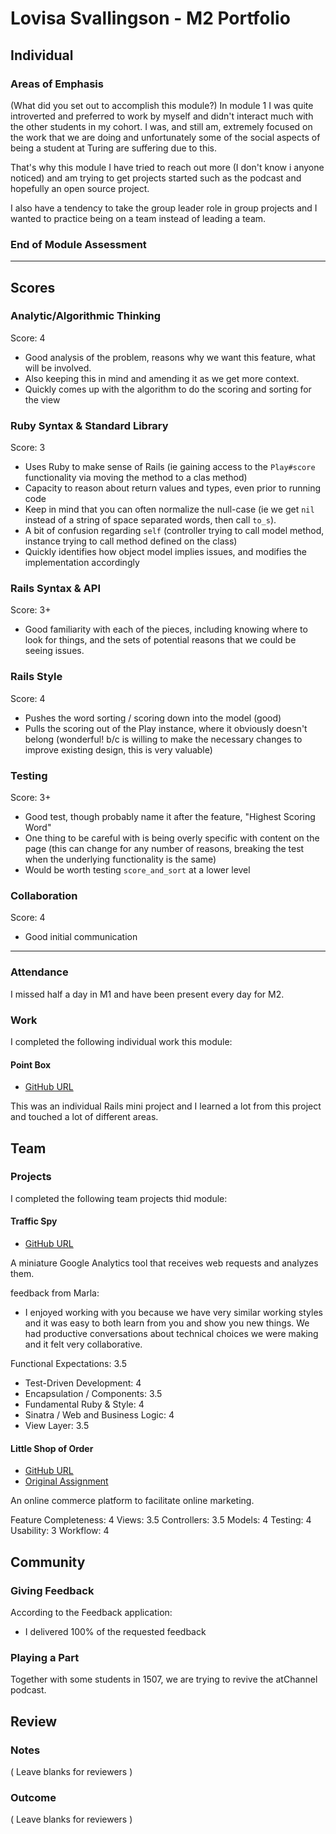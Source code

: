 # Lovisa Svallingson - M2 Portfolio

## Individual

### Areas of Emphasis

(What did you set out to accomplish this module?)
In module 1 I was quite introverted and preferred to work by myself and didn't
interact much with the other students in my cohort. I was, and still am, extremely
focused on the work that we are doing and unfortunately some of the social aspects
of being a student at Turing are suffering due to this.

That's why this module I have tried to reach out more (I don't know i anyone
noticed) and am trying to get projects started such as the podcast and hopefully
an open source project.

I also have a tendency to take the group leader role in group projects and I wanted
to practice being on a team instead of leading a team.

### End of Module Assessment

---

## Scores

### Analytic/Algorithmic Thinking

Score: 4

* Good analysis of the problem, reasons why we want this feature, what will be involved.
* Also keeping this in mind and amending it as we get more context.
* Quickly comes up with the algorithm to do the scoring and sorting for the view

### Ruby Syntax & Standard Library

Score: 3

* Uses Ruby to make sense of Rails (ie gaining access to the `Play#score` functionality via moving the method to a clas method)
* Capacity to reason about return values and types, even prior to running code
* Keep in mind that you can often normalize the null-case (ie we get `nil` instead of a string of space separated words, then call `to_s`).
* A bit of confusion regarding `self` (controller trying to call model method, instance trying to call method defined on the class)
* Quickly identifies how object model implies issues, and modifies the implementation accordingly

### Rails Syntax & API

Score: 3+

* Good familiarity with each of the pieces, including knowing where to look for things,
  and the sets of potential reasons that we could be seeing issues.

### Rails Style

Score: 4

* Pushes the word sorting / scoring down into the model (good)
* Pulls the scoring out of the Play instance, where it obviously doesn't belong
  (wonderful! b/c is willing to make the necessary changes to improve existing design, this is very valuable)


### Testing

Score: 3+

* Good test, though probably name it after the feature, "Highest Scoring Word"
* One thing to be careful with is being overly specific with content on the page
  (this can change for any number of reasons, breaking the test when the underlying functionality is the same)
* Would be worth testing `score_and_sort` at a lower level

### Collaboration

Score: 4

* Good initial communication

---

### Attendance

I missed half a day in M1 and have been present every day for M2.

### Work

I completed the following individual work this module:

#### Point Box

* [GitHub URL](https://github.com/applegrain/point-box)

This was an individual Rails mini project and I learned a lot from this project
and touched a lot of different areas.

## Team

### Projects

I completed the following team projects thid module:

#### Traffic Spy

* [GitHub URL](https://github.com/applegrain/traffic-spy)

A miniature Google Analytics tool that receives web requests and analyzes them.

feedback from Marla:

* I enjoyed working with you because we have very similar working styles and it was easy to both learn from you and show you new things. We had productive conversations about technical choices we were making and it felt very collaborative.

Functional Expectations: 3.5
  * Test-Driven Development: 4
  * Encapsulation / Components: 3.5
  * Fundamental Ruby & Style: 4
  * Sinatra / Web and Business Logic: 4
  * View Layer: 3.5

#### Little Shop of Order

* [GitHub URL](https://github.com/applegrain/dinners_ready)
* [Original Assignment](https://github.com/turingschool/curriculum/blob/master/source/projects/little_shop.markdown)

An online commerce platform to facilitate online marketing.

Feature Completeness: 4
Views: 3.5
Controllers: 3.5
Models: 4
Testing: 4
Usability: 3
Workflow: 4

## Community

### Giving Feedback

According to the Feedback application:

* I delivered 100% of the requested feedback


### Playing a Part

Together with some students in 1507, we are trying to revive the atChannel podcast.

## Review

### Notes

( Leave blanks for reviewers )

### Outcome

( Leave blanks for reviewers )
